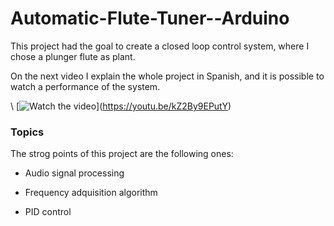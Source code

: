 # Automatic-Flute-Tuner--Arduino

This project had the goal to create a closed loop control system, where I chose a plunger flute as plant. 

On the next video I explain the whole project in Spanish, and it is possible to watch a performance of the system.

\            \[![Watch the video](https://img.youtube.com/vi/kZ2By9EPutY/hqdefault.jpg)](https://youtu.be/kZ2By9EPutY)

### Topics

The strog points of this project are the following ones: 
- Audio signal processing
* Frequency adquisition algorithm
- PID control

